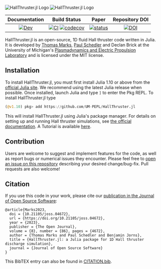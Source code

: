 ![HallThruster.jl Logo](./docs/src/assets/banner_light.svg#gh-dark-mode-only)
![HallThruster.jl Logo](./docs/src/assets/banner.svg#gh-light-mode-only)

| **Documentation** | **Build Status**| **Paper**| **Repository DOI**|
|:-------------------------------------------------------------------------------:|:-----------------------------------------------------------------------------------------------:|:-----------------------------------------------------------------------------------------------:|:-----------------------------------------------------------------------------------------------:|
| [![Dev](https://img.shields.io/badge/docs-dev-blue.svg)](https://UM-PEPL.github.io/HallThruster.jl/dev) | [![CI](https://github.com/UM-PEPL/HallThruster.jl/actions/workflows/ci.yml/badge.svg)](https://github.com/UM-PEPL/HallThruster.jl/actions/workflows/ci.yml) [![codecov](https://codecov.io/gh/UM-PEPL/HallThruster.jl/branch/main/graph/badge.svg?token=cEoGN49eZp)](https://codecov.io/gh/UM-PEPL/HallThruster.jl)| [![status](https://joss.theoj.org/papers/ce9cb7aa54df10d69ed248912e584f53/status.svg)](https://joss.theoj.org/papers/ce9cb7aa54df10d69ed248912e584f53) | [![DOI](https://zenodo.org/badge/394711445.svg)](https://zenodo.org/badge/latestdoi/394711445) |


HallThruster.jl is an open-source, 1D fluid Hall thruster code written in Julia. It is developed by [Thomas Marks](https://thomasmarks.space), [Paul Schedler](https://www.linkedin.com/in/paul-schedler-1b3b6b171/) and Declan Brick at the University of Michigan's [Plasmadynamics and Electric Propulsion Laboratory](https://pepl.engin.umich.edu) and is licensed under the MIT license.

## Installation

To install HallThruster.jl, you must first install Julia 1.10 or above from the [official Julia site](https://julialang.org/downloads/). We recommend using the latest Julia release when possible. Once installed, launch Julia and type `]` to enter the Pkg REPL. To install HallThruster.jl type

```julia
(@v1.10) pkg> add https://github.com/UM-PEPL/HallThruster.jl
```

This will install HallThruster.jl using Julia's package manager. For details on setting up and running Hall thruster simulations, see [the official documentation](https://UM-PEPL.github.io/HallThruster.jl/dev). A Tutorial is available [here](https://nbviewer.org/github/UM-PEPL/HallThruster.jl/blob/main/HallThrusterTutorial.ipynb).

## Contribution

Users are welcome to suggest and implement features for the code, as well as report bugs or numerical issues they encounter. Please feel free to [open an issue on this repository](https://github.com/UM-PEPL/HallThruster.jl/issues/new) describing your desired change/bug-fix. Pull requests are also welcome!

## Citation

If you use this code in your work, please cite our [publication in the Journal of Open Source Software](https://joss.theoj.org/papers/10.21105/joss.04672):

```
@article{Marks2023, 
  doi = {10.21105/joss.04672},
  url = {https://doi.org/10.21105/joss.04672},
  year = {2023},
  publisher = {The Open Journal},
  volume = {8}, number = {86}, pages = {4672},
  author = {Thomas Marks and Paul Schedler and Benjamin Jorns},
  title = {HallThruster.jl: a Julia package for 1D Hall thruster discharge simulation},
  journal = {Journal of Open Source Software} 
} 
```

 This BibTEX entry can also be found in [CITATION.bib](https://github.com/UM-PEPL/HallThruster.jl/blob/main/CITATION.bib).
